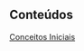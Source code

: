 ## Conteúdos

[Conceitos Iniciais](https://github.com/jmoraaest/Estudo-C/blob/e9f8643e16bd7d50fe499beb7dfbf492be9ea843/Conceitos%20Iniciais.md)
